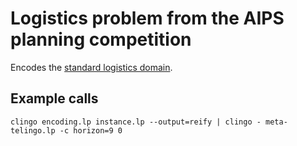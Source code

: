 # Logistics problem from the AIPS planning competition

Encodes the [standard logistics domain][sld].

## Example calls

    clingo encoding.lp instance.lp --output=reify | clingo - meta-telingo.lp -c horizon=9 0

[sld]: https://github.com/SoarGroup/Domains-Planning-Domain-Definition-Language/blob/master/pddl/logistics.pddl
